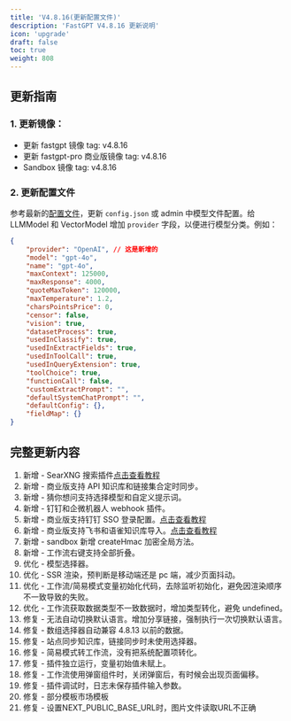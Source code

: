```yaml
---
title: 'V4.8.16(更新配置文件)'
description: 'FastGPT V4.8.16 更新说明'
icon: 'upgrade'
draft: false
toc: true
weight: 808
---
```


## 更新指南

### 1. 更新镜像：

- 更新 fastgpt 镜像 tag: v4.8.16
- 更新 fastgpt-pro 商业版镜像 tag: v4.8.16
- Sandbox 镜像 tag: v4.8.16

### 2. 更新配置文件

参考最新的[配置文件](/docs/development/configuration/)，更新 `config.json` 或 admin 中模型文件配置。给 LLMModel 和 VectorModel 增加 `provider` 字段，以便进行模型分类。例如：

```json
{
    "provider": "OpenAI", // 这是新增的
    "model": "gpt-4o",
    "name": "gpt-4o",
    "maxContext": 125000,
    "maxResponse": 4000,
    "quoteMaxToken": 120000,
    "maxTemperature": 1.2,
    "charsPointsPrice": 0,
    "censor": false,
    "vision": true,
    "datasetProcess": true,
    "usedInClassify": true,
    "usedInExtractFields": true,
    "usedInToolCall": true,
    "usedInQueryExtension": true,
    "toolChoice": true,
    "functionCall": false,
    "customExtractPrompt": "",
    "defaultSystemChatPrompt": "",
    "defaultConfig": {},
    "fieldMap": {}
}
```



## 完整更新内容

1. 新增 - SearXNG 搜索插件[点击查看教程](/docs/guide/plugins/searxng_plugin_guide/)
2. 新增 - 商业版支持 API 知识库和链接集合定时同步。
3. 新增 - 猜你想问支持选择模型和自定义提示词。
4. 新增 - 钉钉和企微机器人 webhook 插件。
5. 新增 - 商业版支持钉钉 SSO 登录配置。[点击查看教程](/docs/guide/admin/sso_dingtalk/)
6. 新增 - 商业版支持飞书和语雀知识库导入。[点击查看教程](/docs/guide/knowledge_base/lark_dataset/)
7. 新增 - sandbox 新增 createHmac 加密全局方法。
8. 新增 - 工作流右键支持全部折叠。
9. 优化 - 模型选择器。
10. 优化 - SSR 渲染，预判断是移动端还是 pc 端，减少页面抖动。
11. 优化 - 工作流/简易模式变量初始化代码，去除监听初始化，避免因渲染顺序不一致导致的失败。
12. 优化 - 工作流获取数据类型不一致数据时，增加类型转化，避免 undefined。
13. 修复 - 无法自动切换默认语言。增加分享链接，强制执行一次切换默认语言。
14. 修复 - 数组选择器自动兼容 4.8.13 以前的数据。
15. 修复 - 站点同步知识库，链接同步时未使用选择器。
16. 修复 - 简易模式转工作流，没有把系统配置项转化。
17. 修复 - 插件独立运行，变量初始值未赋上。
18. 修复 - 工作流使用弹窗组件时，关闭弹窗后，有时候会出现页面偏移。
19. 修复 - 插件调试时，日志未保存插件输入参数。
20. 修复 - 部分模板市场模板
21. 修复 - 设置NEXT_PUBLIC_BASE_URL时，图片文件读取URL不正确